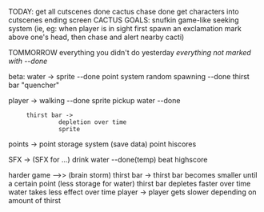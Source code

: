 TODAY:
get all cutscenes done
cactus chase done
get characters into cutscenes
ending screen
         CACTUS GOALS:
         snufkin game-like seeking system (ie, eg: when player is in sight first spawn an exclamation mark above one's head, then chase and alert nearby cacti)

TOMMORROW
everything you didn't do yesterday *everything not marked with --done*

beta:
water ->
         sprite --done
         point system
         random spawning --done
         thirst bar "quencher"

player ->
         walking --done
         sprite
         pickup water --done

         thirst bar ->
                  depletion over time
                  sprite


points ->
         point storage system (save data)
         point hiscores

SFX ->
         (SFX for ...)
         drink water --done(temp)
         beat highscore

harder game -->>
         (brain storm)
         thirst bar ->
                  thirst bar becomes smaller until a certain point (less storage for water)
                  thirst bar depletes faster over time
                  water takes less effect over time
         player ->
                  player gets slower depending on amount of thirst

